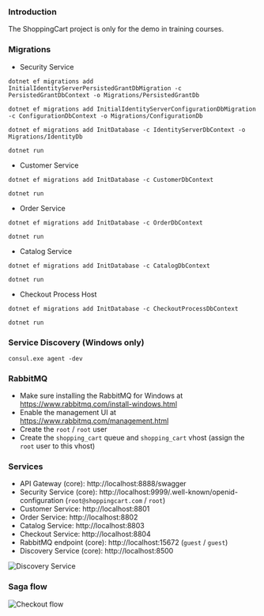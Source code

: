 ### Introduction

The ShoppingCart project is only for the demo in training courses.

### Migrations

- Security Service

```
dotnet ef migrations add InitialIdentityServerPersistedGrantDbMigration -c PersistedGrantDbContext -o Migrations/PersistedGrantDb
```

```
dotnet ef migrations add InitialIdentityServerConfigurationDbMigration -c ConfigurationDbContext -o Migrations/ConfigurationDb
```

```
dotnet ef migrations add InitDatabase -c IdentityServerDbContext -o Migrations/IdentityDb
```

```
dotnet run
```

- Customer Service

```
dotnet ef migrations add InitDatabase -c CustomerDbContext
```

```
dotnet run
```

- Order Service

```
dotnet ef migrations add InitDatabase -c OrderDbContext
```

```
dotnet run
```

- Catalog Service

```
dotnet ef migrations add InitDatabase -c CatalogDbContext
```

```
dotnet run
```

- Checkout Process Host

```
dotnet ef migrations add InitDatabase -c CheckoutProcessDbContext
```

```
dotnet run
```

### Service Discovery (Windows only)

```
consul.exe agent -dev
```

### RabbitMQ

- Make sure installing the RabbitMQ for Windows at https://www.rabbitmq.com/install-windows.html
- Enable the management UI at https://www.rabbitmq.com/management.html
- Create the `root` / `root` user
- Create the `shopping_cart` queue and `shopping_cart` vhost (assign the `root` user to this vhost)

### Services

- API Gateway (core): http://localhost:8888/swagger
- Security Service (core): http://localhost:9999/.well-known/openid-configuration (`root@shoppingcart.com` / `root`)
- Customer Service: http://localhost:8801
- Order Service: http://localhost:8802
- Catalog Service: http://localhost:8803
- Checkout Service: http://localhost:8804
- RabbitMQ endpoint (core): http://localhost:15672 (`guest` / `guest`)
- Discovery Service (core): http://localhost:8500

![Discovery Service](https://github.com/thangchung/ShoppingCartDemo/blob/master/docs/ServiceDiscovery.png)

### Saga flow

![Checkout flow](https://github.com/thangchung/ShoppingCartDemo/blob/master/docs/CheckoutProcess.png)
